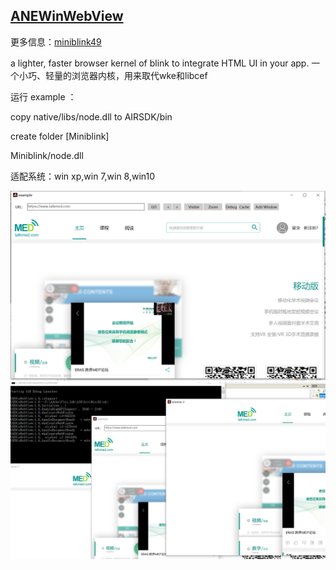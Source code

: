 ## [ANEWinWebView](https://github.com/RayGyoe/ANEWinWebView)

更多信息：[miniblink49](https://github.com/weolar/miniblink49)

a lighter, faster browser kernel of blink to integrate HTML UI in your app. 一个小巧、轻量的浏览器内核，用来取代wke和libcef



运行 example ：

copy native/libs/node.dll to AIRSDK/bin 

create folder [Miniblink]

Miniblink/node.dll



适配系统：win xp,win 7,win 8,win10

![1](/docs/1.png)![2](/docs/2.png)